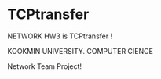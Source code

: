 # TCPtransfer

NETWORK HW3 is TCPtransfer !

KOOKMIN UNIVERSITY.
COMPUTER CIENCE

Network Team Project!
